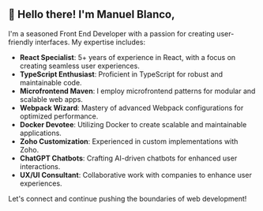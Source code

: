 <!--
**mblancodev/mblancodev** is a ✨ _special_ ✨ repository because its `README.md` (this file) appears on your GitHub profile.

Here are some ideas to get you started:

- 🔭 I’m currently working on ...
- 🌱 I’m currently learning ...
- 👯 I’m looking to collaborate on ...
- 🤔 I’m looking for help with ...
- 💬 Ask me about ...
- 📫 How to reach me: ...
- 😄 Pronouns: ...
- ⚡ Fun fact: ...
-->
## 👋 Hello there! I'm Manuel Blanco,

I'm a seasoned Front End Developer with a passion for creating user-friendly interfaces. My expertise includes:

- **React Specialist**: 5+ years of experience in React, with a focus on creating seamless user experiences.
- **TypeScript Enthusiast**: Proficient in TypeScript for robust and maintainable code.
- **Microfrontend Maven**: I employ microfrontend patterns for modular and scalable web apps.
- **Webpack Wizard**: Mastery of advanced Webpack configurations for optimized performance.
- **Docker Devotee**: Utilizing Docker to create scalable and maintainable applications.
- **Zoho Customization**: Experienced in custom implementations with Zoho.
- **ChatGPT Chatbots**: Crafting AI-driven chatbots for enhanced user interactions.
- **UX/UI Consultant**: Collaborative work with companies to enhance user experiences.

Let's connect and continue pushing the boundaries of web development!
